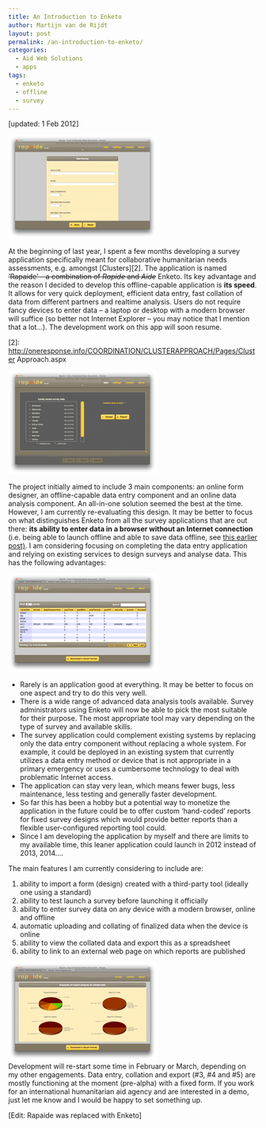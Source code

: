```yaml
---
title: An Introduction to Enketo
author: Martijn van de Rijdt
layout: post
permalink: /an-introduction-to-enketo/
categories:
  - Aid Web Solutions
  - apps
tags:
  - enketo
  - offline
  - survey
---
```

\[updated: 1 Feb 2012\]

![screenshot of Rapaide][1]

 [1]: ../files/2012/01/Screen-Shot-2012-01-02-at-4.52.53-PM-300x209.png "Rapaide "

At the beginning of last year, I spent a few months developing a survey application specifically meant for collaborative humanitarian needs assessments, e.g. amongst [Clusters][2]. The application is named ~~‘Rapaide’ – a combination of *Rapide* and *Aide*~~ Enketo. Its key advantage and the reason I decided to develop this offline-capable application is **its speed**. It allows for very quick deployment, efficient data entry, fast collation of data from different partners and realtime analysis. Users do not require fancy devices to enter data – a laptop or desktop with a modern browser will suffice (so better not Internet Explorer – you may notice that I mention that a lot…). The development work on this app will soon resume.

 [2]: http://oneresponse.info/COORDINATION/CLUSTERAPPROACH/Pages/Cluster Approach.aspx

![screenshot of Rapaide][3]

 [3]: ../files/2012/01/Screen-Shot-2012-01-02-at-4.56.37-PM-300x209.png "Rapaide Local Data"

The project initially aimed to include 3 main components: an online form designer, an offline-capable data entry component and an online data analysis component. An all-in-one solution seemed the best at the time. However, I am currently re-evaluating this design. It may be better to focus on what distinguishes Enketo from all the survey applications that are out there: **its ability to enter data in a browser without an Internet connection** (i.e. being able to launch offline and able to save data offline, see [this earlier post)][4]. I am considering focusing on completing the data entry application and relying on existing services to design surveys and analyse data. This has the following advantages:

 [4]: ../offline-capable-web-applications/

![screenshot of Rapaide][5]

 [5]: ../files/2012/01/Screen-Shot-2012-01-02-at-4.57.34-PM-300x198.png "Rapaide Analysis 1"

*   Rarely is an application good at everything. It may be better to focus on one aspect and try to do this very well.
*   There is a wide range of advanced data analysis tools available. Survey administrators using Enketo will now be able to pick the most suitable for their purpose. The most appropriate tool may vary depending on the type of survey and available skills.
*   The survey application could complement existing systems by replacing only the data entry component without replacing a whole system. For example, it could be deployed in an existing system that currently utilizes a data entry method or device that is not appropriate in a primary emergency or uses a cumbersome technology to deal with problematic Internet access.
*   The application can stay very lean, which means fewer bugs, less maintenance, less testing and generally faster development.
*   So far this has been a hobby but a potential way to monetize the application in the future could be to offer custom ‘hand-coded’ reports for fixed survey designs which would provide better reports than a flexible user-configured reporting tool could.
*   Since I am developing the application by myself and there are limits to my available time, this leaner application could launch in 2012 instead of 2013, 2014….

The main features I am currently considering to include are:

1.  ability to import a form (design) created with a third-party tool (ideally one using a standard)
2.  ability to test launch a survey before launching it officially
3.  ability to enter survey data on any device with a modern browser, online and offline
4.  automatic uploading and collating of finalized data when the device is online
5.  ability to view the collated data and export this as a spreadsheet
6.  ability to link to an external web page on which reports are published

![screenshot of Rapaide][6]  
Development will re-start some time in February or March, depending on my other engagements. Data entry, collation and export (#3, #4 and #5) are mostly functioning at the moment (pre-alpha) with a fixed form. If you work for an international humanitarian aid agency and are interested in a demo, just let me know and I would be happy to set something up.

 [6]: ../files/2012/01/Screen-Shot-2012-01-02-at-4.57.43-PM-300x198.png "Rapaide Analysis 2"

\[Edit: Rapaide was replaced with Enketo\]
